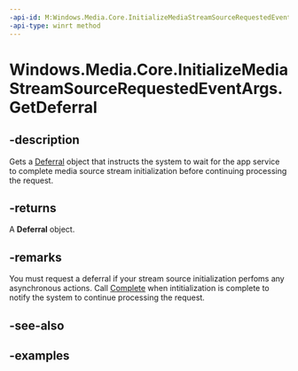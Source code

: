 ```yaml
---
-api-id: M:Windows.Media.Core.InitializeMediaStreamSourceRequestedEventArgs.GetDeferral
-api-type: winrt method
---
```


<!-- Method syntax.
public Deferral InitializeMediaStreamSourceRequestedEventArgs.GetDeferral()
-->

# Windows.Media.Core.InitializeMediaStreamSourceRequestedEventArgs.GetDeferral

## -description
Gets a [Deferral](https://docs.microsoft.com/uwp/api/windows.foundation.deferral) object that instructs the system to wait for the app service to complete media source stream initialization before continuing processing the request.

## -returns
A **Deferral** object.

## -remarks
You must request a deferral if your stream source initialization perfoms any asynchronous actions. Call [Complete](https://docs.microsoft.com/uwp/api/windows.foundation.deferral.Complete) when intitialization is complete to notify the system to continue processing the request.

## -see-also

## -examples

